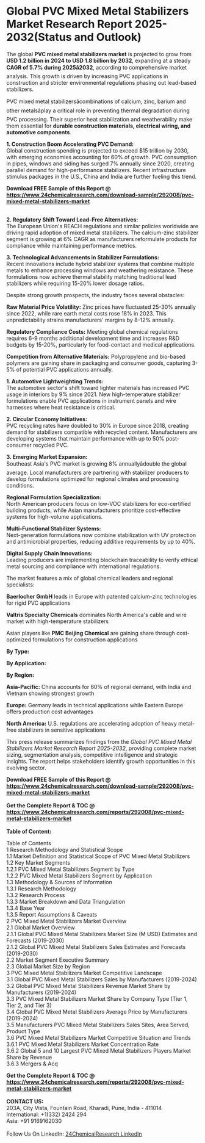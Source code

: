 <h1>Global PVC Mixed Metal Stabilizers Market Research Report 2025-2032(Status and Outlook)</h1><p>The global <strong>PVC mixed metal stabilizers market</strong> is projected to grow from <strong>USD 1.2 billion in 2024 to USD 1.8 billion by 2032</strong>, expanding at a steady <strong>CAGR of 5.7% during 2025â2032</strong>, according to comprehensive market analysis. This growth is driven by increasing PVC applications in construction and stricter environmental regulations phasing out lead-based stabilizers.</p><p>PVC mixed metal stabilizersâcombinations of calcium, zinc, barium and other metalsâplay a critical role in preventing thermal degradation during PVC processing. Their superior heat stabilization and weatherability make them essential for <strong>durable construction materials, electrical wiring, and automotive components</strong>.</p><p><strong>1. Construction Boom Accelerating PVC Demand:</strong><br>
Global construction spending is projected to exceed $15 trillion by 2030, with emerging economies accounting for 60% of growth. PVC consumption in pipes, windows and siding has surged 7% annually since 2020, creating parallel demand for high-performance stabilizers. Recent infrastructure stimulus packages in the U.S., China and India are further fueling this trend.</p><div><b>Download FREE Sample of this Report @ 
            <a href="https://www.24chemicalresearch.com/download-sample/292008/pvc-mixed-metal-stabilizers-market">
            https://www.24chemicalresearch.com/download-sample/292008/pvc-mixed-metal-stabilizers-market</a></b></div><br><p><strong>2. Regulatory Shift Toward Lead-Free Alternatives:</strong><br>
The European Union's REACH regulations and similar policies worldwide are driving rapid adoption of mixed metal stabilizers. The calcium-zinc stabilizer segment is growing at 6% CAGR as manufacturers reformulate products for compliance while maintaining performance metrics.</p><p><strong>3. Technological Advancements in Stabilizer Formulations:</strong><br>
Recent innovations include hybrid stabilizer systems that combine multiple metals to enhance processing windows and weathering resistance. These formulations now achieve thermal stability matching traditional lead stabilizers while requiring 15-20% lower dosage ratios.</p><p>Despite strong growth prospects, the industry faces several obstacles:</p><p><strong>Raw Material Price Volatility:</strong> Zinc prices have fluctuated 25-30% annually since 2022, while rare earth metal costs rose 18% in 2023. This unpredictability strains manufacturers' margins by 8-12% annually.</p><p><strong>Regulatory Compliance Costs:</strong> Meeting global chemical regulations requires 6-9 months additional development time and increases R&amp;D budgets by 15-20%, particularly for food-contact and medical applications.</p><p><strong>Competition from Alternative Materials:</strong> Polypropylene and bio-based polymers are gaining share in packaging and consumer goods, capturing 3-5% of potential PVC applications annually.</p><p><strong>1. Automotive Lightweighting Trends:</strong><br>
The automotive sector's shift toward lighter materials has increased PVC usage in interiors by 9% since 2021. New high-temperature stabilizer formulations enable PVC applications in instrument panels and wire harnesses where heat resistance is critical.</p><p><strong>2. Circular Economy Initiatives:</strong><br>
PVC recycling rates have doubled to 30% in Europe since 2018, creating demand for stabilizers compatible with recycled content. Manufacturers are developing systems that maintain performance with up to 50% post-consumer recycled PVC.</p><p><strong>3. Emerging Market Expansion:</strong><br>
Southeast Asia's PVC market is growing 8% annuallyâdouble the global average. Local manufacturers are partnering with stabilizer producers to develop formulations optimized for regional climates and processing conditions.</p><p><strong>Regional Formulation Specialization:</strong><br>
	North American producers focus on low-VOC stabilizers for eco-certified building products, while Asian manufacturers prioritize cost-effective systems for high-volume applications.</p><p><strong>Multi-Functional Stabilizer Systems:</strong><br>
	Next-generation formulations now combine stabilization with UV protection and antimicrobial properties, reducing additive requirements by up to 40%.</p><p><strong>Digital Supply Chain Innovations:</strong><br>
	Leading producers are implementing blockchain traceability to verify ethical metal sourcing and compliance with international regulations.</p><p>The market features a mix of global chemical leaders and regional specialists:</p><p><strong>Baerlocher GmbH</strong> leads in Europe with patented calcium-zinc technologies for rigid PVC applications</p><p><strong>Valtris Specialty Chemicals</strong> dominates North America's cable and wire market with high-temperature stabilizers</p><p>Asian players like <strong>PMC Beijing Chemical</strong> are gaining share through cost-optimized formulations for construction applications</p><p><strong>By Type:</strong></p><p><strong>By Application:</strong></p><p><strong>By Region:</strong></p><p><strong>Asia-Pacific:</strong> China accounts for 60% of regional demand, with India and Vietnam showing strongest growth</p><p><strong>Europe:</strong> Germany leads in technical applications while Eastern Europe offers production cost advantages</p><p><strong>North America:</strong> U.S. regulations are accelerating adoption of heavy metal-free stabilizers in sensitive applications</p><p>This press release summarizes findings from the <em>Global PVC Mixed Metal Stabilizers Market Research Report 2025-2032</em>, providing complete market sizing, segmentation analysis, competitive intelligence and strategic insights. The report helps stakeholders identify growth opportunities in this evolving sector.</p><div><b>Download FREE Sample of this Report @ 
            <a href="https://www.24chemicalresearch.com/download-sample/292008/pvc-mixed-metal-stabilizers-market">
            https://www.24chemicalresearch.com/download-sample/292008/pvc-mixed-metal-stabilizers-market</a></b></div><br><div><b>Get the Complete Report & TOC @ 
            <a href="https://www.24chemicalresearch.com/reports/292008/pvc-mixed-metal-stabilizers-market">
            https://www.24chemicalresearch.com/reports/292008/pvc-mixed-metal-stabilizers-market</a></b></div><br>
            <b>Table of Content:</b><p>Table of Contents<br />
1 Research Methodology and Statistical Scope<br />
1.1 Market Definition and Statistical Scope of PVC Mixed Metal Stabilizers<br />
1.2 Key Market Segments<br />
1.2.1 PVC Mixed Metal Stabilizers Segment by Type<br />
1.2.2 PVC Mixed Metal Stabilizers Segment by Application<br />
1.3 Methodology & Sources of Information<br />
1.3.1 Research Methodology<br />
1.3.2 Research Process<br />
1.3.3 Market Breakdown and Data Triangulation<br />
1.3.4 Base Year<br />
1.3.5 Report Assumptions & Caveats<br />
2 PVC Mixed Metal Stabilizers Market Overview<br />
2.1 Global Market Overview<br />
2.1.1 Global PVC Mixed Metal Stabilizers Market Size (M USD) Estimates and Forecasts (2019-2030)<br />
2.1.2 Global PVC Mixed Metal Stabilizers Sales Estimates and Forecasts (2019-2030)<br />
2.2 Market Segment Executive Summary<br />
2.3 Global Market Size by Region<br />
3 PVC Mixed Metal Stabilizers Market Competitive Landscape<br />
3.1 Global PVC Mixed Metal Stabilizers Sales by Manufacturers (2019-2024)<br />
3.2 Global PVC Mixed Metal Stabilizers Revenue Market Share by Manufacturers (2019-2024)<br />
3.3 PVC Mixed Metal Stabilizers Market Share by Company Type (Tier 1, Tier 2, and Tier 3)<br />
3.4 Global PVC Mixed Metal Stabilizers Average Price by Manufacturers (2019-2024)<br />
3.5 Manufacturers PVC Mixed Metal Stabilizers Sales Sites, Area Served, Product Type<br />
3.6 PVC Mixed Metal Stabilizers Market Competitive Situation and Trends<br />
3.6.1 PVC Mixed Metal Stabilizers Market Concentration Rate<br />
3.6.2 Global 5 and 10 Largest PVC Mixed Metal Stabilizers Players Market Share by Revenue<br />
3.6.3 Mergers & Acq</p><div><b>Get the Complete Report & TOC @ 
            <a href="https://www.24chemicalresearch.com/reports/292008/pvc-mixed-metal-stabilizers-market">
            https://www.24chemicalresearch.com/reports/292008/pvc-mixed-metal-stabilizers-market</a></b></div><br><b>CONTACT US:</b><br>
            203A, City Vista, Fountain Road, Kharadi, Pune, India - 411014<br>
            International: +1(332) 2424 294<br>
            Asia: +91 9169162030 <br><br>
            Follow Us On LinkedIn: <a href="https://www.linkedin.com/company/24chemicalresearch/">24ChemicalResearch LinkedIn</a>